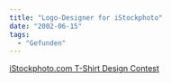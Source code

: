 ```yaml
---
title: "Logo-Designer for iStockphoto"
date: "2002-06-15"
tags:
  - "Gefunden"
---
```


[iStockphoto.com T-Shirt Design Contest](http://www.istockphoto.com/contest_info.php?id=1)
